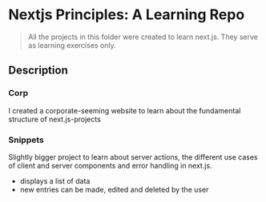 # Nextjs Principles: A Learning Repo

> All the projects in this folder were created to learn next.js. They serve as learning exercises only.


## Description

### Corp
I created a corporate-seeming website to learn about the fundamental structure of next.js-projects

### Snippets
Slightly bigger project to learn about server actions, the different use cases of client and server components and error handling in next.js.
- displays a list of data
- new entries can be made, edited and deleted by the user
